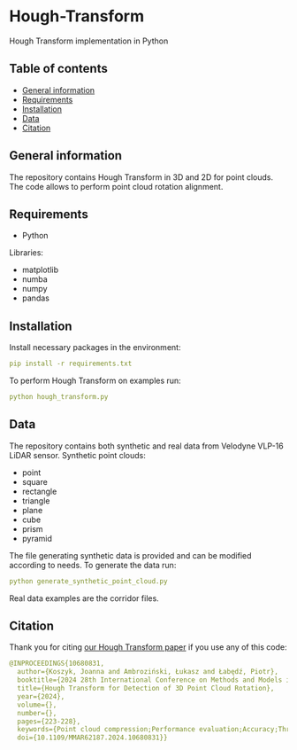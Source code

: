 # Hough-Transform
Hough Transform implementation in Python

## Table of contents
* [General information](#general-information)
* [Requirements](#requirements)
* [Installation](#installation)
* [Data](#data)
* [Citation](#citation)

## General information

The repository contains Hough Transform in 3D and 2D for point clouds. The code allows to perform point cloud rotation alignment. 

## Requirements

* Python 
  
Libraries:
* matplotlib
* numba
* numpy
* pandas

## Installation

Install necessary packages in the environment:
```yaml
pip install -r requirements.txt
```
To perform Hough Transform on examples run:
```yaml
python hough_transform.py
```

## Data

The repository contains both synthetic and real data from Velodyne VLP-16 LiDAR sensor. 
Synthetic point clouds:
* point
* square
* rectangle
* triangle
* plane
* cube
* prism
* pyramid

The file generating synthetic data is provided and can be modified according to needs. To generate the data run:
```yaml
python generate_synthetic_point_cloud.py
```

Real data examples are the corridor files. 

## Citation

Thank you for citing [our Hough Transform paper](https://doi.org/10.1109/MMAR62187.2024.10680831) if you use any of this code:

```yaml
@INPROCEEDINGS{10680831,
  author={Koszyk, Joanna and Ambroziński, Łukasz and Łabędź, Piotr},
  booktitle={2024 28th International Conference on Methods and Models in Automation and Robotics (MMAR)}, 
  title={Hough Transform for Detection of 3D Point Cloud Rotation}, 
  year={2024},
  volume={},
  number={},
  pages={223-228},
  keywords={Point cloud compression;Performance evaluation;Accuracy;Three-dimensional displays;Simultaneous localization and mapping;Shape;Noise;Hough transform;point cloud;LiDAR;localization;map alignment;robotics},
  doi={10.1109/MMAR62187.2024.10680831}}
```
